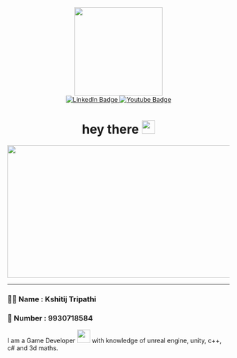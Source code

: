<div id="header" align="center">
  <img src="https://media.giphy.com/media/pOZhmE42D1WrCWATLK/giphy.gif" width="200"/>

  <div id="badges">
  <a href="https://www.linkedin.com/in/kshitij-tripathi-50b244202/">
    <img src="https://img.shields.io/badge/LinkedIn-blue?style=for-the-badge&logo=linkedin&logoColor=white" alt="LinkedIn Badge" align: left/>
  </a>
  <a href="https://www.youtube.com/watch?v=Jm5nvbgY8RM">
    <img src="https://img.shields.io/badge/YouTube-red?style=for-the-badge&logo=youtube&logoColor=white" alt="Youtube Badge" align: right/>
  </a>
  </div>

  <h1>
    hey there
    <img src="https://media.giphy.com/media/hvRJCLFzcasrR4ia7z/giphy.gif" width="30px"/>
  </h1>
</div>

<div align="center">
   <img src="https://media.giphy.com/media/dWesBcTLavkZuG35MI/giphy.gif" width="600" height="300"/ Attributes.Remove("onclick")>
 </div>
 
 -----

### :man_technologist: Name : Kshitij Tripathi
### 📱 Number :    9930718584
I am a Game Developer <img src="https://media.giphy.com/media/WUlplcMpOCEmTGBtBW/giphy.gif" width="30"> with knowledge of unreal engine, unity, c++, c# and 3d maths.
